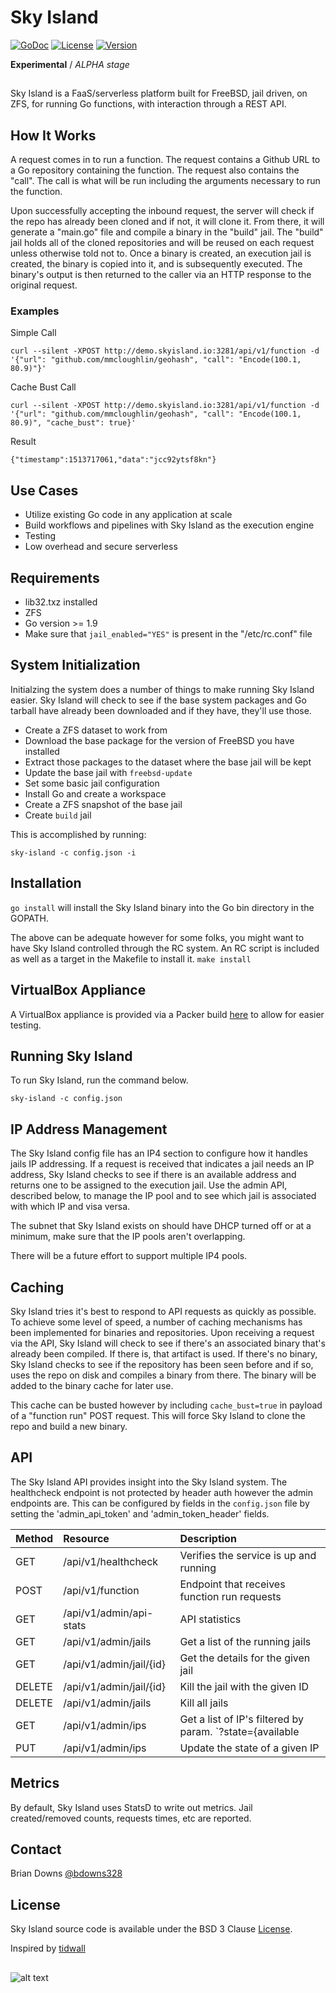 # Sky Island

<p align="left">
  <a href="https://godoc.org/github.com/briandowns/sky-island"><img src="https://godoc.org/github.com/briandowns/sky-island?status.svg" alt="GoDoc"></a>
  <a href="https://opensource.org/licenses/BSD-3-Clause"><img src="https://img.shields.io/badge/License-BSD%203--Clause-orange.svg?" alt="License"></a>
  <a href="https://github.com/briandowns/sky-island/releases"><img src="https://img.shields.io/badge/version-0.0.0-green.svg?" alt="Version"></a>
</p>

**Experimental** / *ALPHA stage* 

## 

Sky Island is a FaaS/serverless platform built for FreeBSD, jail driven, on ZFS, for running Go functions, with interaction through a REST API. 

## How It Works

A request comes in to run a function. The request contains a Github URL to a Go repository containing the function. The request also contains the "call".  The call is what will be run including the arguments necessary to run the function.

Upon successfully accepting the inbound request, the server will check if the repo has already been cloned and if not, it will clone it. From there, it will generate a "main.go" file and compile a binary in the "build" jail. The "build" jail holds all of the cloned repositories and will be reused on each request unless otherwise told not to.  Once a binary is created, an execution jail is created, the binary is copied into it, and is subsequently executed. The binary's output is then returned to the caller via an HTTP response to the original request.

### Examples

Simple Call
```
curl --silent -XPOST http://demo.skyisland.io:3281/api/v1/function -d '{"url": "github.com/mmcloughlin/geohash", "call": "Encode(100.1, 80.9)"}'
```

Cache Bust Call
```
curl --silent -XPOST http://demo.skyisland.io:3281/api/v1/function -d '{"url": "github.com/mmcloughlin/geohash", "call": "Encode(100.1, 80.9)", "cache_bust": true}'
```

Result
```
{"timestamp":1513717061,"data":"jcc92ytsf8kn"}
```

## Use Cases

* Utilize existing Go code in any application at scale
* Build workflows and pipelines with Sky Island as the execution engine
* Testing
* Low overhead and secure serverless

## Requirements

* lib32.txz installed
* ZFS
* Go version >= 1.9 
* Make sure that `jail_enabled="YES"` is present in the "/etc/rc.conf" file

## System Initialization

Initialzing the system does a number of things to make running Sky Island easier.  Sky Island will check to see if the base system packages and Go tarball have already been downloaded and if they have, they'll use those. 

* Create a ZFS dataset to work from
* Download the base package for the version of FreeBSD you have installed
* Extract those packages to the dataset where the base jail will be kept
* Update the base jail with `freebsd-update`
* Set some basic jail configuration
* Install Go and create a workspace
* Create a ZFS snapshot of the base jail
* Create `build` jail

This is accomplished by running: 

`sky-island -c config.json -i`

## Installation

`go install` will install the Sky Island binary into the Go bin directory in the GOPATH.  

The above can be adequate however for some folks, you might want to have Sky Island controlled through the RC system. An RC script is included as well as a target in the Makefile to install it.  `make install`

## VirtualBox Appliance

A VirtualBox appliance is provided via a Packer build [here](https://github.com/briandowns/sky-island/tree/master/contrib/virtualbox) to allow for easier testing.

## Running Sky Island

To run Sky Island, run the command below.

`sky-island -c config.json` 

## IP Address Management

 The Sky Island config file has an IP4 section to configure how it handles jails IP addressing.  If a request is received that indicates a jail needs an IP address, Sky Island checks to see if there is an available address and returns one to be assigned to the execution jail. Use the admin API, described below, to manage the IP pool and to see which jail is associated with which IP and visa versa.

 The subnet that Sky Island exists on should have DHCP turned off or at a minimum, make sure that the IP pools aren't overlapping.

 There will be a future effort to support multiple IP4 pools.

## Caching

Sky Island tries it's best to respond to API requests as quickly as possible.  To achieve some level of speed, a number of caching mechanisms has been implemented for binaries and repositories.  Upon receiving a request via the API, Sky Island will check to see if there's an associated binary that's already been compiled. If there is, that artifact is used.  If there's no binary, Sky Island checks to see if the repository has been seen before and if so, uses the repo on disk and compiles a binary from there.  The binary will be added to the binary cache for later use.

This cache can be busted however by including `cache_bust=true` in payload of a "function run" POST request. This will force Sky Island to clone the repo and build a new binary.

## API

The Sky Island API provides insight into the Sky Island system. The healthcheck endpoint is not protected by header auth however the admin endpoints are. This can be configured by fields in the `config.json` file by setting the 'admin_api_token' and 'admin_token_header' fields.

| Method | Resource                    | Description                                                            |
| :----- | :-------                    | :----------                                                            |
| GET    | /api/v1/healthcheck         | Verifies the service is up and running                                 | 
| POST   | /api/v1/function            | Endpoint that receives function run requests                           |
| GET    | /api/v1/admin/api-stats     | API statistics                                                         | 
| GET    | /api/v1/admin/jails         | Get a list of the running jails                                        |
| GET    | /api/v1/admin/jail/{id}     | Get the details for the given jail                                     |
| DELETE | /api/v1/admin/jail/{id}     | Kill the jail with the given ID                                        |
| DELETE | /api/v1/admin/jails         | Kill all jails                                                         |
| GET    | /api/v1/admin/ips           | Get a list of IP's filtered by param. `?state={available|unavailable}` |
| PUT    | /api/v1/admin/ips           | Update the state of a given IP                                         |

## Metrics

By default, Sky Island uses StatsD to write out metrics. Jail created/removed counts, requests times, etc are reported.

## Contact

Brian Downs [@bdowns328](http://twitter.com/bdowns328)

## License

Sky Island source code is available under the BSD 3 Clause [License](/LICENSE).

Inspired by [tidwall](http://github.com/tidwall)

## 

![alt text](https://www.freebsd.org/gifs/powerani.gif)
